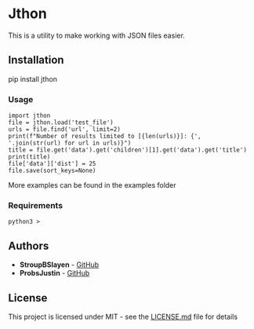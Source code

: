 # Jthon

This is a utility to make working with JSON files easier.

## Installation 

pip install jthon


### Usage
```
import jthon
file = jthon.load('test_file')
urls = file.find('url', limit=2)
print(f"Number of results limited to [{len(urls)}]: {', '.join(str(url) for url in urls)}")
title = file.get('data').get('children')[1].get('data').get('title')
print(title)
file['data']['dist'] = 25
file.save(sort_keys=None)
```
More examples can be found in the examples folder
### Requirements

```
python3 >
```



## Authors
* **StroupBSlayen** - [GitHub](https://github.com/stroupbslayen)
* **ProbsJustin** - [GitHub](https://github.com/SobieskiCodes)

## License

This project is licensed under MIT - see the [LICENSE.md](LICENSE) file for details


